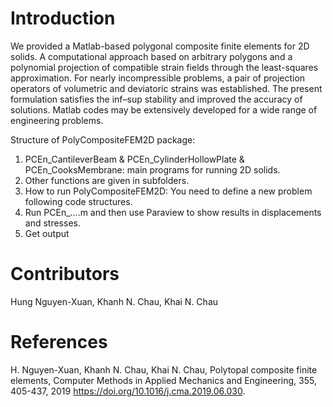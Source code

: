 # Introduction
We provided a Matlab-based polygonal composite finite elements for 2D solids. 
A computational approach based on arbitrary polygons and a polynomial projection of compatible strain fields through the least-squares approximation. 
For nearly incompressible problems, a pair of projection operators of volumetric and deviatoric strains was established. 
The present formulation satisfies the inf–sup stability and improved the accuracy of solutions.
Matlab codes may be extensively developed for a wide range of engineering problems.

Structure of PolyCompositeFEM2D package: 
1. PCEn_CantileverBeam & PCEn_CylinderHollowPlate & PCEn_CooksMembrane: main programs for running 2D solids. 
2. Other functions are given in subfolders. 
3. How to run PolyCompositeFEM2D: You need to define a new problem following code structures. 
4. Run PCEn_....m and then use Paraview to show results in displacements and stresses. 
5. Get output

# Contributors
Hung Nguyen-Xuan,
Khanh N. Chau,
Khai N. Chau

# References
H. Nguyen-Xuan, Khanh N. Chau, Khai N. Chau, Polytopal composite finite elements, Computer Methods in Applied Mechanics and Engineering, 355, 405-437, 2019 https://doi.org/10.1016/j.cma.2019.06.030.
